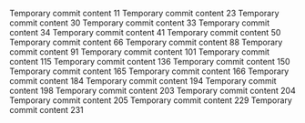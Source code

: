 Temporary commit content 11
Temporary commit content 23
Temporary commit content 30
Temporary commit content 33
Temporary commit content 34
Temporary commit content 41
Temporary commit content 50
Temporary commit content 66
Temporary commit content 88
Temporary commit content 91
Temporary commit content 101
Temporary commit content 115
Temporary commit content 136
Temporary commit content 150
Temporary commit content 165
Temporary commit content 166
Temporary commit content 184
Temporary commit content 194
Temporary commit content 198
Temporary commit content 203
Temporary commit content 204
Temporary commit content 205
Temporary commit content 229
Temporary commit content 231

